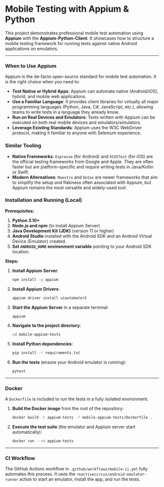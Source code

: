 # Mobile Testing with Appium & Python

This project demonstrates professional mobile test automation using **Appium** with the **Appium-Python-Client**. It showcases how to structure a mobile testing framework for running tests against native Android applications on emulators.

---

### When to Use Appium

Appium is the de-facto open-source standard for mobile test automation. It is the right choice when you need to:

* **Test Native or Hybrid Apps**: Appium can automate native (Android/iOS), hybrid, and mobile web applications.
* **Use a Familiar Language**: It provides client libraries for virtually all major programming languages (Python, Java, C#, JavaScript, etc.), allowing teams to write tests in a language they already know.
* **Run on Real Devices and Emulators**: Tests written with Appium can be executed on both real mobile devices and emulators/simulators.
* **Leverage Existing Standards**: Appium uses the W3C WebDriver protocol, making it familiar to anyone with Selenium experience.

### Similar Tooling

* **Native Frameworks**: `Espresso` (for Android) and `XCUITest` (for iOS) are the official testing frameworks from Google and Apple. They are often faster but are platform-specific and require writing tests in Java/Kotlin or Swift.
* **Modern Alternatives**: `Maestro` and `Detox` are newer frameworks that aim to simplify the setup and flakiness often associated with Appium, but Appium remains the most versatile and widely-used tool.

### Installation and Running (Local)

**Prerequisites:**

1.  **Python 3.10+**
2.  **Node.js and npm** (to install Appium Server)
3.  **Java Development Kit (JDK)** (version 11 or higher)
4.  **Android Studio** installed with the Android SDK and an Android Virtual Device (Emulator) created.
5.  **Set `ANDROID_HOME` environment variable** pointing to your Android SDK location.

**Steps:**

1.  **Install Appium Server**:
    ```bash
    npm install -g appium
    ```
2.  **Install Appium Drivers**:
    ```bash
    appium driver install uiautomator2
    ```
3.  **Start the Appium Server** in a separate terminal:
    ```bash
    appium
    ```
4.  **Navigate to the project directory**:
    ```bash
    cd mobile-appium-tests
    ```
5.  **Install Python dependencies**:
    ```bash
    pip install -r requirements.txt
    ```
6.  **Run the tests** (ensure your Android emulator is running):
    ```bash
    pytest
    ```

---

### Docker

A `Dockerfile` is included to run the tests in a fully isolated environment.

1. **Build the Docker image** from the root of the repository:
   ```bash
   docker build -t appium-tests -f mobile-appium-tests/Dockerfile .
   ```
2. **Execute the test suite** (the emulator and Appium server start automatically):
   ```bash
   docker run --rm appium-tests
   ```

---

### CI Workflow

The GitHub Actions workflow in `.github/workflows/mobile-ci.yml` fully automates this process. It uses the `reactivecircus/android-emulator-runner` action to start an emulator, install the app, and run the tests.
